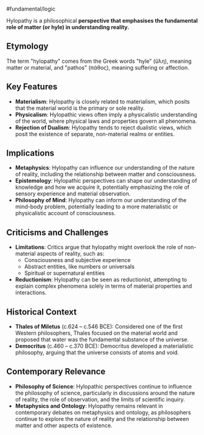 #fundamental/logic 

Hylopathy is a philosophical **perspective that emphasises the fundamental role of matter (or hyle) in understanding reality.**

## Etymology

The term "hylopathy" comes from the Greek words "hyle" (ὕλη), meaning matter or material, and "pathos" (πάθος), meaning suffering or affection.

## Key Features

* **Materialism**: Hylopathy is closely related to materialism, which posits that the material world is the primary or sole reality.
* **Physicalism**: Hylopathic views often imply a physicalistic understanding of the world, where physical laws and properties govern all phenomena.
* **Rejection of Dualism**: Hylopathy tends to reject dualistic views, which posit the existence of separate, non-material realms or entities.

## Implications

* **Metaphysics**: Hylopathy can influence our understanding of the nature of reality, including the relationship between matter and consciousness.
* **Epistemology**: Hylopathic perspectives can shape our understanding of knowledge and how we acquire it, potentially emphasizing the role of sensory experience and material observation.
* **Philosophy of Mind**: Hylopathy can inform our understanding of the mind-body problem, potentially leading to a more materialistic or physicalistic account of consciousness.

## Criticisms and Challenges

* **Limitations**: Critics argue that hylopathy might overlook the role of non-material aspects of reality, such as:
	+ Consciousness and subjective experience
	+ Abstract entities, like numbers or universals
	+ Spiritual or supernatural entities
* **Reductionism**: Hylopathy can be seen as reductionist, attempting to explain complex phenomena solely in terms of material properties and interactions.

## Historical Context

* **Thales of Miletus** (c.624 – c.546 BCE): Considered one of the first Western philosophers, Thales focused on the material world and proposed that water was the fundamental substance of the universe.
* **Democritus** (c.460 – c.370 BCE): Democritus developed a materialistic philosophy, arguing that the universe consists of atoms and void.

## Contemporary Relevance

* **Philosophy of Science**: Hylopathic perspectives continue to influence the philosophy of science, particularly in discussions around the nature of reality, the role of observation, and the limits of scientific inquiry.
* **Metaphysics and Ontology**: Hylopathy remains relevant in contemporary debates on metaphysics and ontology, as philosophers continue to explore the nature of reality and the relationship between matter and other aspects of existence.
